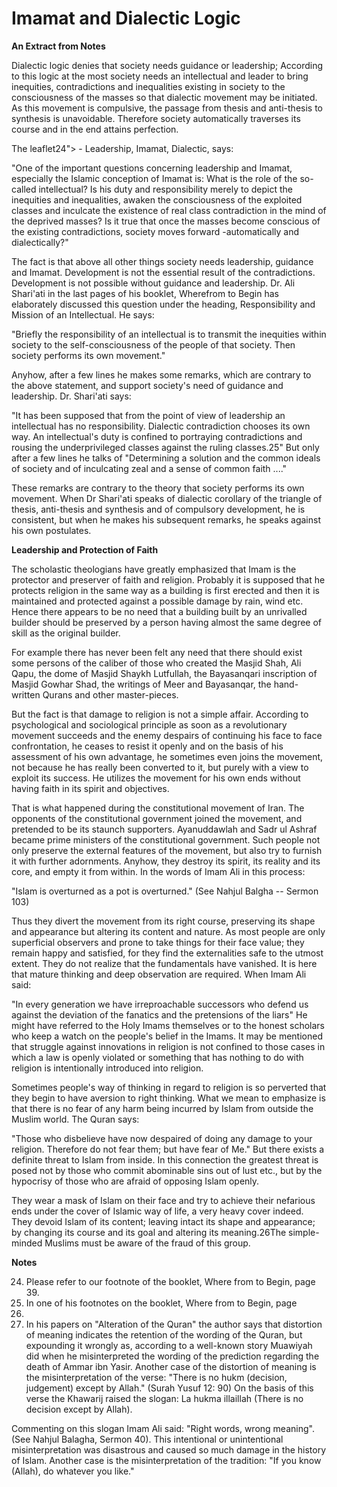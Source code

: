 Imamat and Dialectic Logic
==========================

**An Extract from Notes**

Dialectic logic denies that society needs guidance or leadership;
According to this logic at the most society needs an intellectual and
leader to bring inequities, contradictions and inequalities existing in
society to the consciousness of the masses so that dialectic movement
may be initiated. As this movement is compulsive, the passage from
thesis and anti-thesis to synthesis is unavoidable. Therefore society
automatically traverses its course and in the end attains perfection.

The leaflet24"\> - Leadership, Imamat, Dialectic, says:

"One of the important questions concerning leadership and Imamat,
especially the Islamic conception of Imamat is: What is the role of the
so-called intellectual? Is his duty and responsibility merely to depict
the inequities and inequalities, awaken the consciousness of the
exploited classes and inculcate the existence of real class
contradiction in the mind of the deprived masses? Is it true that once
the masses become conscious of the existing contradictions, society
moves forward -automatically and dialectically?"

The fact is that above all other things society needs leadership,
guidance and Imamat. Development is not the essential result of the
contradictions. Development is not possible without guidance and
leadership. Dr. Ali Shari'ati in the last pages of his booklet,
Wherefrom to Begin has elaborately discussed this question under the
heading, Responsibility and Mission of an Intellectual. He says:

"Briefly the responsibility of an intellectual is to transmit the
inequities within society to the self-consciousness of the people of
that society. Then society performs its own movement."

Anyhow, after a few lines he makes some remarks, which are contrary to
the above statement, and support society's need of guidance and
leadership. Dr. Shari'ati says:

"It has been supposed that from the point of view of leadership an
intellectual has no responsibility. Dialectic contradiction chooses its
own way. An intellectual's duty is confined to portraying contradictions
and rousing the underprivileged classes against the ruling classes.25"
But only after a few lines he talks of "Determining a solution and the
common ideals of society and of inculcating zeal and a sense of common
faith ...."

These remarks are contrary to the theory that society performs its own
movement. When Dr Shari'ati speaks of dialectic corollary of the
triangle of thesis, anti-thesis and synthesis and of compulsory
development, he is consistent, but when he makes his subsequent remarks,
he speaks against his own postulates.

**Leadership and Protection of Faith**

The scholastic theologians have greatly emphasized that Imam is the
protector and preserver of faith and religion. Probably it is supposed
that he protects religion in the same way as a building is first erected
and then it is maintained and protected against a possible damage by
rain, wind etc. Hence there appears to be no need that a building built
by an unrivalled builder should be preserved by a person having almost
the same degree of skill as the original builder.

For example there has never been felt any need that there should exist
some persons of the caliber of those who created the Masjid Shah, Ali
Qapu, the dome of Masjid Shaykh Lutfullah, the Bayasanqari inscription
of Masjid Gowhar Shad, the writings of Meer and Bayasanqar, the
hand-written Qurans and other master-pieces.

But the fact is that damage to religion is not a simple affair.
According to psychological and sociological principle as soon as a
revolutionary movement succeeds and the enemy despairs of continuing his
face to face confrontation, he ceases to resist it openly and on the
basis of his assessment of his own advantage, he sometimes even joins
the movement, not because he has really been converted to it, but purely
with a view to exploit its success. He utilizes the movement for his own
ends without having faith in its spirit and objectives.

That is what happened during the constitutional movement of Iran. The
opponents of the constitutional government joined the movement, and
pretended to be its staunch supporters. Ayanuddawlah and Sadr ul Ashraf
became prime ministers of the constitutional government. Such people not
only preserve the external features of the movement, but also try to
furnish it with further adornments. Anyhow, they destroy its spirit, its
reality and its core, and empty it from within. In the words of Imam Ali
in this process:

"Islam is overturned as a pot is overturned." (See Nahjul Balgha --
Sermon 103)

Thus they divert the movement from its right course, preserving its
shape and appearance but altering its content and nature. As most people
are only superficial observers and prone to take things for their face
value; they remain happy and satisfied, for they find the externalities
safe to the utmost extent. They do not realize that the fundamentals
have vanished. It is here that mature thinking and deep observation are
required. When Imam Ali said:

"In every generation we have irreproachable successors who defend us
against the deviation of the fanatics and the pretensions of the liars"
He might have referred to the Holy Imams themselves or to the honest
scholars who keep a watch on the people's belief in the Imams. It may be
mentioned that struggle against innovations in religion is not confined
to those cases in which a law is openly violated or something that has
nothing to do with religion is intentionally introduced into religion.

Sometimes people's way of thinking in regard to religion is so
perverted that they begin to have aversion to right thinking. What we
mean to emphasize is that there is no fear of any harm being incurred by
Islam from outside the Muslim world. The Quran says:

"Those who disbelieve have now despaired of doing any damage to your
religion. Therefore do not fear them; but have fear of Me." But there
exists a definite threat to Islam from inside. In this connection the
greatest threat is posed not by those who commit abominable sins out of
lust etc., but by the hypocrisy of those who are afraid of opposing
Islam openly.

They wear a mask of Islam on their face and try to achieve their
nefarious ends under the cover of Islamic way of life, a very heavy
cover indeed. They devoid Islam of its content; leaving intact its shape
and appearance; by changing its course and its goal and altering its
meaning.26The simple-minded Muslims must be aware of the fraud of this
group.

**Notes**

24. Please refer to our footnote of the booklet, Where from to Begin,
page 39.
25. In one of his footnotes on the booklet, Where from to Begin, page
39.
26. In his papers on "Alteration of the Quran" the author says that
distortion of meaning indicates the retention of the wording of the
Quran, but expounding it wrongly as, according to a well-known story
Muawiyah did when he misinterpreted the wording of the prediction
regarding the death of Ammar ibn Yasir. Another case of the distortion
of meaning is the misinterpretation of the verse: "There is no hukm
(decision, judgement) except by Allah." (Surah Yusuf 12: 90) On the
basis of this verse the Khawarij raised the slogan: La hukma illaillah
(There is no decision except by Allah).

Commenting on this slogan Imam Ali said: "Right words, wrong meaning".
(See Nahjul Balagha, Sermon 40). This intentional or unintentional
misinterpretation was disastrous and caused so much damage in the
history of Islam. Another case is the misinterpretation of the
tradition: "If you know (Allah), do whatever you like."


